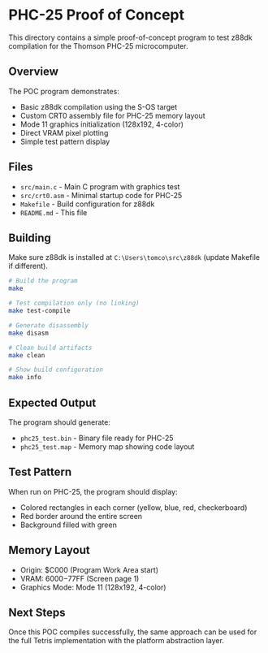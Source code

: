 # PHC-25 Proof of Concept

This directory contains a simple proof-of-concept program to test z88dk compilation for the Thomson PHC-25 microcomputer.

## Overview

The POC program demonstrates:
- Basic z88dk compilation using the S-OS target
- Custom CRT0 assembly file for PHC-25 memory layout
- Mode 11 graphics initialization (128x192, 4-color)
- Direct VRAM pixel plotting
- Simple test pattern display

## Files

- `src/main.c` - Main C program with graphics test
- `src/crt0.asm` - Minimal startup code for PHC-25
- `Makefile` - Build configuration for z88dk
- `README.md` - This file

## Building

Make sure z88dk is installed at `C:\Users\tomco\src\z88dk` (update Makefile if different).

```bash
# Build the program
make

# Test compilation only (no linking)
make test-compile

# Generate disassembly
make disasm

# Clean build artifacts
make clean

# Show build configuration
make info
```

## Expected Output

The program should generate:
- `phc25_test.bin` - Binary file ready for PHC-25
- `phc25_test.map` - Memory map showing code layout

## Test Pattern

When run on PHC-25, the program should display:
- Colored rectangles in each corner (yellow, blue, red, checkerboard)
- Red border around the entire screen
- Background filled with green

## Memory Layout

- Origin: $C000 (Program Work Area start)
- VRAM: $6000-$77FF (Screen page 1)
- Graphics Mode: Mode 11 (128x192, 4-color)

## Next Steps

Once this POC compiles successfully, the same approach can be used for the full Tetris implementation with the platform abstraction layer.